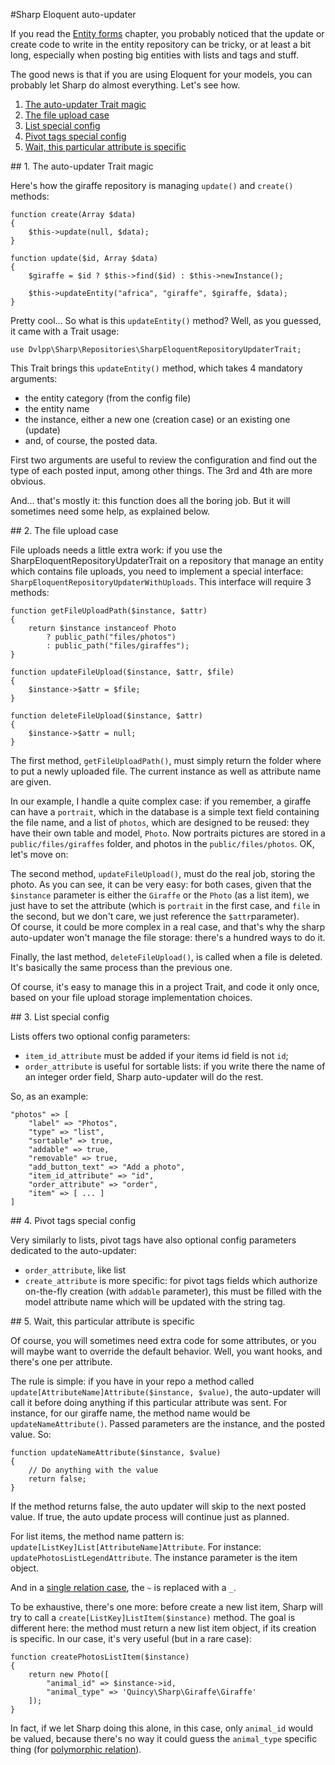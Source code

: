 #Sharp Eloquent auto-updater

If you read the [Entity forms](docs/entity_form.md) chapter, you probably noticed that the update or create code to write in the entity repository can be tricky, or at least a bit long, especially when posting big entities with lists and tags and stuff.

The good news is that if you are using Eloquent for your models, you can probably let Sharp do almost everything. Let's see how.

1. [The auto-updater Trait magic](#magic)
2. [The file upload case](#file)
3. [List special config](#list)
3. [Pivot tags special config](#tags)
3. [Wait, this particular attribute is specific](#specific)



##<a name="magic"></a>  1. The auto-updater Trait magic

Here's how the giraffe repository is managing `update()` and `create()` methods:

```
function create(Array $data)
{
	$this->update(null, $data);
}
    
function update($id, Array $data)
{
	$giraffe = $id ? $this->find($id) : $this->newInstance();
	
	$this->updateEntity("africa", "giraffe", $giraffe, $data);
}
```

Pretty cool... So what is this `updateEntity()` method? Well, as you guessed, it came with a Trait usage:

`use Dvlpp\Sharp\Repositories\SharpEloquentRepositoryUpdaterTrait;`

This Trait brings this `updateEntity()` method, which takes 4 mandatory arguments:

- the entity category (from the config file)
- the entity name
- the instance, either a new one (creation case) or an existing one (update)
- and, of course, the posted data.

First two arguments are useful to review the configuration and find out the type of each posted input, among other things. The 3rd and 4th are more obvious.

And... that's mostly it: this function does all the boring job. But it will sometimes need some help, as explained below.


##<a name="file"></a>  2. The file upload case

File uploads needs a little extra work: if you use the SharpEloquentRepositoryUpdaterTrait on a repository that manage an entity which contains file uploads, you need to implement a special interface: `SharpEloquentRepositoryUpdaterWithUploads`. This interface will require 3 methods:

```
function getFileUploadPath($instance, $attr)
{
	return $instance instanceof Photo
		? public_path("files/photos")
		: public_path("files/giraffes");
}
    
function updateFileUpload($instance, $attr, $file)
{
	$instance->$attr = $file;
}

function deleteFileUpload($instance, $attr)
{
	$instance->$attr = null;
}
```

The first method, `getFileUploadPath()`, must simply return the folder where to put a newly uploaded file. The current instance as well as attribute name are given.

In our example, I handle a quite complex case: if you remember, a giraffe can have a `portrait`, which in the database is a simple text field containing the file name, and a list of `photos`, which are designed to be reused: they have their own table and model, `Photo`. Now portraits pictures are stored in a `public/files/giraffes` folder, and photos in the `public/files/photos`. OK, let's move on:

The second method, `updateFileUpload()`, must do the real job, storing the photo. As you can see, it can be very easy: for both cases, given that the `$instance` parameter is either the `Giraffe` or the `Photo` (as a list item), we just have to set the attribute (which is `portrait` in the first case, and `file` in the second, but we don't care, we just reference the `$attr`parameter).  
Of course, it could be more complex in a real case, and that's why the sharp auto-updater won't manage the file storage: there's a hundred ways to do it.

Finally, the last method, `deleteFileUpload()`, is called when a file is deleted. It's basically the same process than the previous one.

Of course, it's easy to manage this in a project Trait, and code it only once, based on your file upload storage implementation choices.


##<a name="list"></a>  3. List special config

Lists offers two optional config parameters:

- `item_id_attribute` must be added if your items id field is not `id`;
- `order_attribute` is useful for sortable lists: if you write there the name of an integer order field, Sharp auto-updater will do the rest.

So, as an example:

```
"photos" => [
	"label" => "Photos",
	"type" => "list",
	"sortable" => true,
	"addable" => true,
	"removable" => true,
	"add_button_text" => "Add a photo",
	"item_id_attribute" => "id",
	"order_attribute" => "order",
	"item" => [ ... ]
]
```


##<a name="tags"></a> 4. Pivot tags special config

Very similarly to lists, pivot tags have also optional config parameters dedicated to the auto-updater:

- `order_attribute`, like list
- `create_attribute` is more specific: for pivot tags fields which authorize on-the-fly creation (with `addable` parameter), this must be filled with the model attribute name which will be updated with the string tag.


##<a name="specific"></a> 5. Wait, this particular attribute is specific

Of course, you will sometimes need extra code for some attributes, or you will maybe want to override the default behavior. Well, you want hooks, and there's one per attribute.

The rule is simple: if you have in your repo a method called `update[AttributeName]Attribute($instance, $value)`, the auto-updater will call it before doing anything if this particular attribute was sent. For instance, for our giraffe name, the method name would be `updateNameAttribute()`. Passed parameters are the instance, and the posted value. So:

```
function updateNameAttribute($instance, $value)
{
	// Do anything with the value
	return false;}
```

If the method returns false, the auto updater will skip to the next posted value. If true, the auto update process will continue just as planned.

For list items, the method name pattern is: `update[ListKey]List[AttributeName]Attribute`. For instance: `updatePhotosListLegendAttribute`. The instance parameter is the item object.

And in a [single relation case](entity_form.md#singlerelation), the `~` is replaced with a `_`.

To be exhaustive, there's one more: before create a new list item, Sharp will try to call a `create[ListKey]ListItem($instance)` method. The goal is different here: the method must return a new list item object, if its creation is specific. In our case, it's very useful (but in a rare case):

```
function createPhotosListItem($instance)
{
	return new Photo([
		"animal_id" => $instance->id,
		"animal_type" => 'Quincy\Sharp\Giraffe\Giraffe'
	]);}
```

In fact, if we let Sharp doing this alone, in this case, only `animal_id` would be valued, because there's no way it could guess the `animal_type` specific thing (for [polymorphic relation](http://laravel.com/docs/eloquent#polymorphic-relations)).

